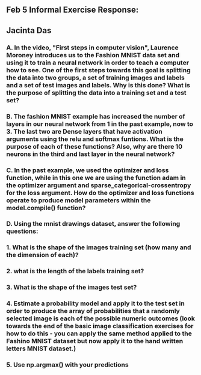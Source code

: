 ## Feb 5 Informal Exercise Response:
## Jacinta Das
### A. In the video, "First steps in computer vision", Laurence Moroney introduces us to the Fashion MNIST data set and using it to train a neural network in order to teach a computer how to see. One of the first steps towards this goal is splitting the data into two groups, a set of training images and labels and a set of test images and labels. Why is this done? What is the purpose of splitting the data into a training set and a test set?


### B. The fashion MNIST example has increased the number of layers in our neural network from 1 in the past example, now to 3. The last two are Dense layers that have activation arguments using the relu and softmax funtions. What is the purpose of each of these functions? Also, why are there 10 neurons in the third and last layer in the neural network?


### C. In the past example, we used the optimizer and loss function, while in this one we are using the function adam in the optimizer argument and sparse_categorical-crossentropy for the loss argument. How do the optimizer and loss functions operate to produce model parameters within the model.compile() function?

### D. Using the mnist drawings dataset, answer the following questions:
### 1. What is the shape of the images training set (how many and the dimension of each)? 
### 2. what is the length of the labels training set?
### 3. What is the shape of the images test set?
### 4. Estimate a probability model and apply it to the test set in order to produce the array of probabilities that a randomly selected image is each of the possible numeric outcomes (look towards the end of the basic image classification exercises for how to do this - you can apply the same method applied to the Fashino MNIST dataset but now apply it to the hand written letters MNIST dataset.)
### 5. Use np.argmax() with your predictions 
